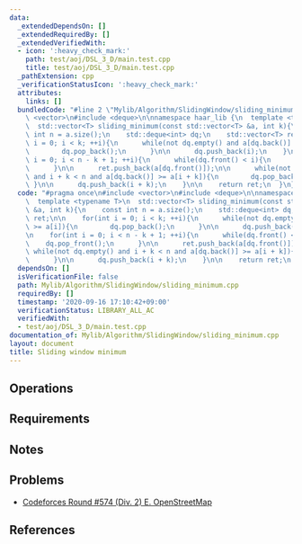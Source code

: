 ```yaml
---
data:
  _extendedDependsOn: []
  _extendedRequiredBy: []
  _extendedVerifiedWith:
  - icon: ':heavy_check_mark:'
    path: test/aoj/DSL_3_D/main.test.cpp
    title: test/aoj/DSL_3_D/main.test.cpp
  _pathExtension: cpp
  _verificationStatusIcon: ':heavy_check_mark:'
  attributes:
    links: []
  bundledCode: "#line 2 \"Mylib/Algorithm/SlidingWindow/sliding_minimum.cpp\"\n#include\
    \ <vector>\n#include <deque>\n\nnamespace haar_lib {\n  template <typename T>\n\
    \  std::vector<T> sliding_minimum(const std::vector<T> &a, int k){\n    const\
    \ int n = a.size();\n    std::deque<int> dq;\n    std::vector<T> ret;\n\n    for(int\
    \ i = 0; i < k; ++i){\n      while(not dq.empty() and a[dq.back()] >= a[i]){\n\
    \        dq.pop_back();\n      }\n\n      dq.push_back(i);\n    }\n\n    for(int\
    \ i = 0; i < n - k + 1; ++i){\n      while(dq.front() < i){\n        dq.pop_front();\n\
    \      }\n\n      ret.push_back(a[dq.front()]);\n\n      while(not dq.empty()\
    \ and i + k < n and a[dq.back()] >= a[i + k]){\n        dq.pop_back();\n     \
    \ }\n\n      dq.push_back(i + k);\n    }\n\n    return ret;\n  }\n}\n"
  code: "#pragma once\n#include <vector>\n#include <deque>\n\nnamespace haar_lib {\n\
    \  template <typename T>\n  std::vector<T> sliding_minimum(const std::vector<T>\
    \ &a, int k){\n    const int n = a.size();\n    std::deque<int> dq;\n    std::vector<T>\
    \ ret;\n\n    for(int i = 0; i < k; ++i){\n      while(not dq.empty() and a[dq.back()]\
    \ >= a[i]){\n        dq.pop_back();\n      }\n\n      dq.push_back(i);\n    }\n\
    \n    for(int i = 0; i < n - k + 1; ++i){\n      while(dq.front() < i){\n    \
    \    dq.pop_front();\n      }\n\n      ret.push_back(a[dq.front()]);\n\n     \
    \ while(not dq.empty() and i + k < n and a[dq.back()] >= a[i + k]){\n        dq.pop_back();\n\
    \      }\n\n      dq.push_back(i + k);\n    }\n\n    return ret;\n  }\n}\n"
  dependsOn: []
  isVerificationFile: false
  path: Mylib/Algorithm/SlidingWindow/sliding_minimum.cpp
  requiredBy: []
  timestamp: '2020-09-16 17:10:42+09:00'
  verificationStatus: LIBRARY_ALL_AC
  verifiedWith:
  - test/aoj/DSL_3_D/main.test.cpp
documentation_of: Mylib/Algorithm/SlidingWindow/sliding_minimum.cpp
layout: document
title: Sliding window minimum
---
```


## Operations

## Requirements

## Notes

## Problems

- [Codeforces Round #574 (Div. 2) E. OpenStreetMap](https://codeforces.com/contest/1195/problem/E)

## References
